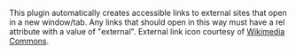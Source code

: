 This plugin automatically creates accessible links to external sites that open in a new window/tab. Any links that should open in this way must have a rel attribute with a value of "external". External link icon courtesy of [Wikimedia Commons](http://commons.wikimedia.org/wiki/File:Icon_External_Link.png).